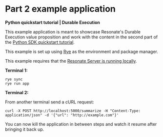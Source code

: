 # Part 2 example application

**Python quickstart tutorial | Durable Execution**

This example application is meant to showcase Resonate's Durable Execution value proposition and work with the content in the second part of the [Python SDK quickstart tutorial](https://docs.resonatehq.io/get-started/python-quickstart#part-2-durable-execution).

This example is set up using [Rye](https://rye.astral.sh/) as the environment and package manager.

This example requires that the [Resonate Server is running locally](https://docs.resonatehq.io/get-started/server-quickstart).

**Terminal 1:**

```shell
rye sync
rye run app
```

**Terminal 2:**

From another terminal send a cURL request:

```shell
curl -X POST http://localhost:5000/summarize -H "Content-Type: application/json" -d '{"url": "http://example.com"}'
```

You can now kill the application in between steps and watch it resume after bringing it back up.
